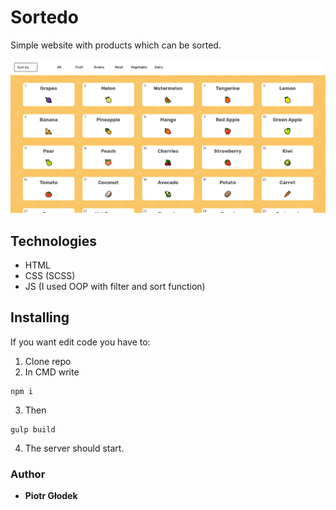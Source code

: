 # Sortedo

Simple website with products which can be sorted.

![alt text](https://github.com/piotrglodek/sortedo/blob/master/app/img/sortedo.png "Sortedo")

## Technologies

+ HTML
+ CSS (SCSS)
+ JS (I used OOP with filter and sort function)

## Installing

If you want edit code you have to:
1. Clone repo
2. In CMD write 
```console
npm i
```
3. Then
```console
gulp build
```
4. The server should start.

### Author
+ __Piotr Głodek__